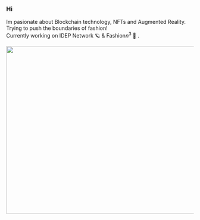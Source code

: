 ### Hi
Im pasionate about Blockchain technology, NFTs and Augmented Reality.   
Trying to push the boundaries of fashion!    
Currently working on IDEP Network :ringed_planet:	& Fashion$n^3$ :running_shirt_with_sash: .   

<img src="https://github.com/aidasap/aidasap/blob/main/vest.gif" width="750" height="450">

